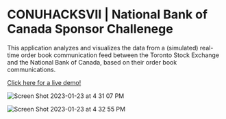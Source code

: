 # CONUHACKSVII | National Bank of Canada Sponsor Challenege

This application analyzes and visualizes the data from a (simulated) real-time order book communication feed between the Toronto Stock Exchange and the National Bank of Canada, based on their order book communications.

[Click here for a live demo!](https://sahil-pattni-conuhacksvii-srcapp-2wsxp0.streamlit.app/)




![Screen Shot 2023-01-23 at 4 31 07 PM](https://user-images.githubusercontent.com/13312904/214154435-393dc649-5f98-4acb-8a3e-2ba3c8e924e3.png)


![Screen Shot 2023-01-23 at 4 32 55 PM](https://user-images.githubusercontent.com/13312904/214154750-d7cb050b-bab7-4b37-8c63-f6de0934a852.png)
